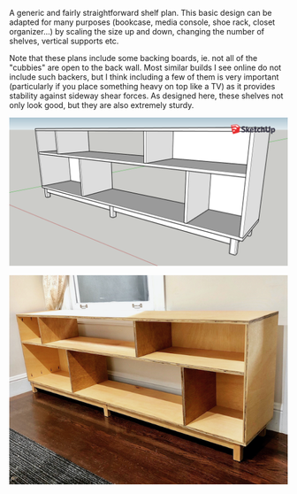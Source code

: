 A generic and fairly straightforward shelf plan. This basic design can be
adapted for many purposes (bookcase, media console, shoe rack, closet
organizer...) by scaling the size up and down, changing the number of shelves,
vertical supports etc. 

Note that these plans include some backing boards, ie. not all of the "cubbies"
are open to the back wall. Most similar builds I see online do not include such
backers, but I think including a few of them is very important (particularly if
you place something heavy on top like a TV) as it provides stability against
sideway shear forces. As designed here, these shelves not only look good, but
they are also extremely sturdy.

![](genshelves.png "genshelves")

![](../../gallery/pics/49E2081E-DD85-4944-B4BF-207422F42874.png "genshelves")



